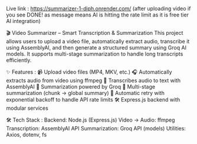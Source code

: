 Live link : https://summarizer-1-diph.onrender.com/    (after uploading video if you see DONE! as message means AI is hitting the rate limit as it is free tier AI integration)






🎬 Video Summarizer – Smart Transcription & Summarization
This project allows users to upload a video file, automatically extract audio, transcribe it using AssemblyAI, and then generate a structured summary using Groq AI models.
It supports multi-stage summarization to handle long transcripts efficiently.

✨ Features :
📹 Upload video files (MP4, MKV, etc.)
🎧 Automatically extracts audio from video using ffmpeg
📝 Transcribes audio to text with AssemblyAI
🤖 Summarization powered by Groq 
📑 Multi-stage summarization (chunk → global summary)
🔄 Automatic retry with exponential backoff to handle API rate limits
🛠️ Express.js backend with modular services

🛠️ Tech Stack :
Backend: Node.js (Express.js)
Video → Audio: ffmpeg
Transcription: AssemblyAI API
Summarization: Groq API (models)
Utilities: Axios, dotenv, fs
